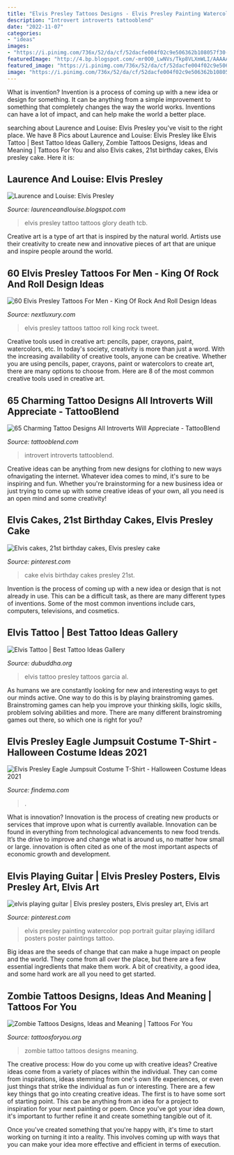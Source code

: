 ```yaml
---
title: "Elvis Presley Tattoos Designs - Elvis Presley Painting Watercolor Pop Portrait Guitar Playing Idillard Posters Poster Paintings Tattoo"
description: "Introvert introverts tattooblend"
date: "2022-11-07"
categories:
- "ideas"
images:
- "https://i.pinimg.com/736x/52/da/cf/52dacfe004f02c9e506362b108057f30--elvis-cake-elvis-birthday.jpg"
featuredImage: "http://4.bp.blogspot.com/-mr0O0_LwNVs/Tkp8VLXmWLI/AAAAAAAAAF0/fqGbBUzPiZA/s1600/179894_134594166607129_134582786608267_228955_126590_n.jpg"
featured_image: "https://i.pinimg.com/736x/52/da/cf/52dacfe004f02c9e506362b108057f30--elvis-cake-elvis-birthday.jpg"
image: "https://i.pinimg.com/736x/52/da/cf/52dacfe004f02c9e506362b108057f30--elvis-cake-elvis-birthday.jpg"
---
```



What is invention?
Invention is a process of coming up with a new idea or design for something. It can be anything from a simple improvement to something that completely changes the way the world works. Inventions can have a lot of impact, and can help make the world a better place.

	

		
searching about Laurence and Louise: Elvis Presley you've visit to the right place. We have 8 Pics about Laurence and Louise: Elvis Presley like Elvis Tattoo | Best Tattoo Ideas Gallery, Zombie Tattoos Designs, Ideas and Meaning | Tattoos For You and also Elvis cakes, 21st birthday cakes, Elvis presley cake. Here it is:
		
    
## Laurence And Louise: Elvis Presley

<img loading=lazy src="http://4.bp.blogspot.com/-mr0O0_LwNVs/Tkp8VLXmWLI/AAAAAAAAAF0/fqGbBUzPiZA/s1600/179894_134594166607129_134582786608267_228955_126590_n.jpg" onerror="this.onerror=null;this.src='https://tse3.mm.bing.net/th?id=OIP.NCqXQlqJJQvZoh5LghoUoQAAAA&amp;pid=15.1';" alt="Laurence and Louise: Elvis Presley">

_Source: laurenceandlouise.blogspot.com_

>elvis presley tattoo tattoos glory death tcb. 

	

Creative art is a type of art that is inspired by the natural world. Artists use their creativity to create new and innovative pieces of art that are unique and inspire people around the world.

    
## 60 Elvis Presley Tattoos For Men - King Of Rock And Roll Design Ideas

<img loading=lazy src="http://nextluxury.com/wp-content/uploads/male-elvis-presley-tattoo-design-inspiration-on-back.jpg" onerror="this.onerror=null;this.src='https://tse1.mm.bing.net/th?id=OIP.845x8Y5SBzNjxnhhGYUPKQHaHa&amp;pid=15.1';" alt="60 Elvis Presley Tattoos For Men - King Of Rock And Roll Design Ideas">

_Source: nextluxury.com_

>elvis presley tattoos tattoo roll king rock tweet. 

	

Creative tools used in creative art: pencils, paper, crayons, paint, watercolors, etc.
In today's society, creativity is more than just a word. With the increasing availability of creative tools, anyone can be creative. Whether you are using pencils, paper, crayons, paint or watercolors to create art, there are many options to choose from. Here are 8 of the most common creative tools used in creative art.

    
## 65 Charming Tattoo Designs All Introverts Will Appreciate - TattooBlend

<img loading=lazy src="https://tattooblend.com/wp-content/uploads/2016/07/introvert-tattoo-design-2.jpg" onerror="this.onerror=null;this.src='https://tse1.mm.bing.net/th?id=OIP.l6fMcR0vrEmUei7JFNpOTgHaHW&amp;pid=15.1';" alt="65 Charming Tattoo Designs All Introverts Will Appreciate - TattooBlend">

_Source: tattooblend.com_

>introvert introverts tattooblend. 

	

Creative ideas can be anything from new designs for clothing to new ways ofnavigating the internet. Whatever idea comes to mind, it's sure to be inspiring and fun. Whether you're brainstorming for a new business idea or just trying to come up with some creative ideas of your own, all you need is an open mind and some creativity!

    
## Elvis Cakes, 21st Birthday Cakes, Elvis Presley Cake

<img loading=lazy src="https://i.pinimg.com/736x/52/da/cf/52dacfe004f02c9e506362b108057f30--elvis-cake-elvis-birthday.jpg" onerror="this.onerror=null;this.src='https://tse2.mm.bing.net/th?id=OIP.keXTmoMk2aQ3SVCbD2f2bgHaJ3&amp;pid=15.1';" alt="Elvis cakes, 21st birthday cakes, Elvis presley cake">

_Source: pinterest.com_

>cake elvis birthday cakes presley 21st. 

	

Invention is the process of coming up with a new idea or design that is not already in use. This can be a difficult task, as there are many different types of inventions. Some of the most common inventions include cars, computers, televisions, and cosmetics.

    
## Elvis Tattoo | Best Tattoo Ideas Gallery

<img loading=lazy src="http://www.dubuddha.org/wp-content/uploads/2018/05/Elvis-Tattoo-by-AL-GARCIA-728x910.jpg" onerror="this.onerror=null;this.src='https://tse3.mm.bing.net/th?id=OIP.XBIONycrS-g83NzYvah76QHaJQ&amp;pid=15.1';" alt="Elvis Tattoo | Best Tattoo Ideas Gallery">

_Source: dubuddha.org_

>elvis tattoo presley tattoos garcia al. 

	

As humans we are constantly looking for new and interesting ways to get our minds active. One way to do this is by playing brainstroming games. Brainstroming games can help you improve your thinking skills, logic skills, problem solving abilities and more. There are many different brainstroming games out there, so which one is right for you?

    
## Elvis Presley Eagle Jumpsuit Costume T-Shirt - Halloween Costume Ideas 2021

<img loading=lazy src="https://findema.com/wp-content/uploads/2014/10/halloween_20147392.jpg" onerror="this.onerror=null;this.src='https://tse3.mm.bing.net/th?id=OIP.23StH8E0wnt12MUC1YlLNAHaKl&amp;pid=15.1';" alt="Elvis Presley Eagle Jumpsuit Costume T-Shirt - Halloween Costume Ideas 2021">

_Source: findema.com_

>. 

	

What is innovation?
Innovation is the process of creating new products or services that improve upon what is currently available. Innovation can be found in everything from technological advancements to new food trends. It’s the drive to improve and change what is around us, no matter how small or large. innovation is often cited as one of the most important aspects of economic growth and development.

    
## Elvis Playing Guitar | Elvis Presley Posters, Elvis Presley Art, Elvis Art

<img loading=lazy src="https://i.pinimg.com/736x/c1/43/ed/c143ed199d0565fa2b604159c9ac319e--playing-guitar-portrait-paintings.jpg" onerror="this.onerror=null;this.src='https://tse2.mm.bing.net/th?id=OIP.INGP02b_Ym1uEdJ33YzSwQHaJo&amp;pid=15.1';" alt="elvis playing guitar | Elvis presley posters, Elvis presley art, Elvis art">

_Source: pinterest.com_

>elvis presley painting watercolor pop portrait guitar playing idillard posters poster paintings tattoo. 

	

Big ideas are the seeds of change that can make a huge impact on people and the world. They come from all over the place, but there are a few essential ingredients that make them work. A bit of creativity, a good idea, and some hard work are all you need to get started.

    
## Zombie Tattoos Designs, Ideas And Meaning | Tattoos For You

<img loading=lazy src="http://www.tattoosforyou.org/wp-content/uploads/2013/11/Zombie-Tattoo.jpg" onerror="this.onerror=null;this.src='https://tse3.mm.bing.net/th?id=OIP.-nFrMrzBxmFI37G74C8oFQHaLH&amp;pid=15.1';" alt="Zombie Tattoos Designs, Ideas and Meaning | Tattoos For You">

_Source: tattoosforyou.org_

>zombie tattoo tattoos designs meaning. 

	

The creative process: How do you come up with creative ideas?
Creative ideas come from a variety of places within the individual. They can come from inspirations, ideas stemming from one's own life experiences, or even just things that strike the individual as fun or interesting. 
There are a few key things that go into creating creative ideas. The first is to have some sort of starting point. This can be anything from an idea for a project to inspiration for your next painting or poem. Once you've got your idea down, it's important to further refine it and create something tangible out of it. 

Once you've created something that you're happy with, it's time to start working on turning it into a reality. This involves coming up with ways that you can make your idea more effective and efficient in terms of execution.

